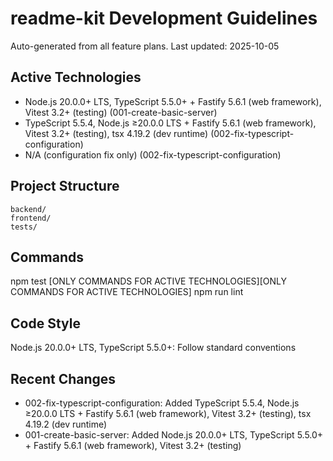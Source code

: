 # readme-kit Development Guidelines

Auto-generated from all feature plans. Last updated: 2025-10-05

## Active Technologies
- Node.js 20.0.0+ LTS, TypeScript 5.5.0+ + Fastify 5.6.1 (web framework), Vitest 3.2+ (testing) (001-create-basic-server)
- TypeScript 5.5.4, Node.js ≥20.0.0 LTS + Fastify 5.6.1 (web framework), Vitest 3.2+ (testing), tsx 4.19.2 (dev runtime) (002-fix-typescript-configuration)
- N/A (configuration fix only) (002-fix-typescript-configuration)

## Project Structure
```
backend/
frontend/
tests/
```

## Commands
npm test [ONLY COMMANDS FOR ACTIVE TECHNOLOGIES][ONLY COMMANDS FOR ACTIVE TECHNOLOGIES] npm run lint

## Code Style
Node.js 20.0.0+ LTS, TypeScript 5.5.0+: Follow standard conventions

## Recent Changes
- 002-fix-typescript-configuration: Added TypeScript 5.5.4, Node.js ≥20.0.0 LTS + Fastify 5.6.1 (web framework), Vitest 3.2+ (testing), tsx 4.19.2 (dev runtime)
- 001-create-basic-server: Added Node.js 20.0.0+ LTS, TypeScript 5.5.0+ + Fastify 5.6.1 (web framework), Vitest 3.2+ (testing)

<!-- MANUAL ADDITIONS START -->
<!-- MANUAL ADDITIONS END -->
